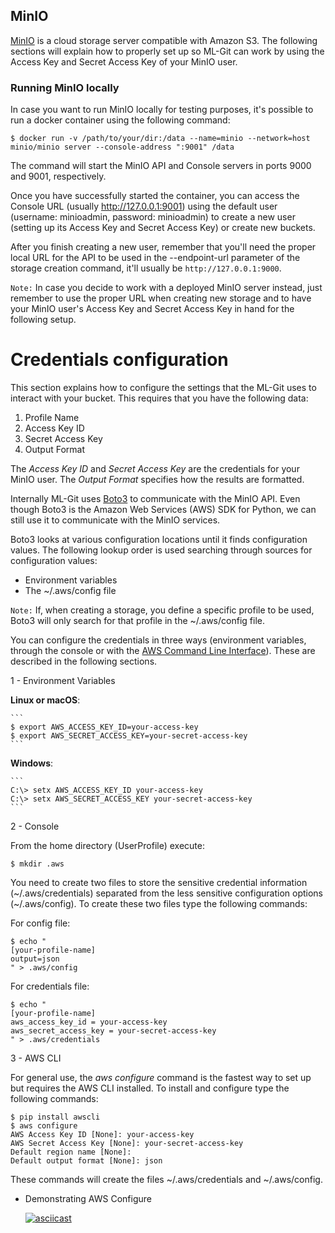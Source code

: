 ## MinIO ##

[MinIO](https://min.io/) is a cloud storage server compatible with Amazon S3. The following sections will explain how to properly set up so ML-Git can work by using the Access Key and Secret Access Key of your MinIO user.

### Running MinIO locally ###

In case you want to run MinIO locally for testing purposes, it's possible to run a docker container using the following command:
```
$ docker run -v /path/to/your/dir:/data --name=minio --network=host minio/minio server --console-address ":9001" /data
```
The command will start the MinIO API and Console servers in ports 9000 and 9001, respectively.

Once you have successfully started the container, you can access the Console URL (usually http://127.0.0.1:9001) using the default user (username: minioadmin, password: minioadmin) to create a new user (setting up its Access Key and Secret Access Key) or create new buckets.

After you finish creating a new user, remember that you'll need the proper local URL for the API to be used in the --endpoint-url parameter of the storage creation command, it'll usually be `http://127.0.0.1:9000`.

`Note:` In case you decide to work with a deployed MinIO server instead, just remember to use the proper URL when creating new storage and to have your MinIO user's Access Key and Secret Access Key in hand for the following setup.

# Credentials configuration #

This section explains how to configure the settings that the ML-Git uses to interact with your bucket. This requires that you have the following data:

1. Profile Name
2. Access Key ID
3. Secret Access Key
4. Output Format

The _Access Key ID_ and _Secret Access Key_ are the credentials for your MinIO user. The _Output Format_ specifies how the results are formatted.

Internally ML-Git uses [Boto3](https://github.com/boto/boto3) to communicate with the MinIO API. Even though Boto3 is the Amazon Web Services (AWS) SDK for Python, we can still use it to communicate with the MinIO services.

Boto3 looks at various configuration locations until it finds configuration values. The following lookup order is used searching through sources for configuration values:

* Environment variables
* The ~/.aws/config file

```Note:``` 
If, when creating a storage, you define a specific profile to be used, Boto3 will only search for that profile in the ~/.aws/config file.

You can configure the credentials in three ways (environment variables, through the console or with the [AWS Command Line Interface](https://aws.amazon.com/cli/?nc1=h_ls)). These are described in the following sections.


1 - Environment Variables

   **Linux or macOS**:

    ```
    $ export AWS_ACCESS_KEY_ID=your-access-key
    $ export AWS_SECRET_ACCESS_KEY=your-secret-access-key
    ```

   **Windows**:
    
    ```
    C:\> setx AWS_ACCESS_KEY_ID your-access-key
    C:\> setx AWS_SECRET_ACCESS_KEY your-secret-access-key
    ```

2 -  Console 
   
   From the home directory (UserProfile) execute:   
            
   ```
   $ mkdir .aws
   ```
   
   You need to create two files to store the sensitive credential information (~/.aws/credentials) separated from the less sensitive configuration options (~/.aws/config). To create these two files type the following commands:
        
   For config file:
        
   ```
   $ echo "
   [your-profile-name]
   output=json 
   " > .aws/config
   ```

   For credentials file:
   ```
   $ echo "
   [your-profile-name]
   aws_access_key_id = your-access-key
   aws_secret_access_key = your-secret-access-key     
   " > .aws/credentials
   ```

3 - AWS CLI

   For general use, the *aws configure* command is the fastest way to set up but requires the AWS CLI installed. To install and configure type the following commands:

   ```
   $ pip install awscli
   $ aws configure
   AWS Access Key ID [None]: your-access-key
   AWS Secret Access Key [None]: your-secret-access-key
   Default region name [None]: 
   Default output format [None]: json
   ```

   These commands will create the files ~/.aws/credentials and ~/.aws/config.

- Demonstrating AWS Configure
  
  [![asciicast](https://asciinema.org/a/371052.svg)](https://asciinema.org/a/371052)
